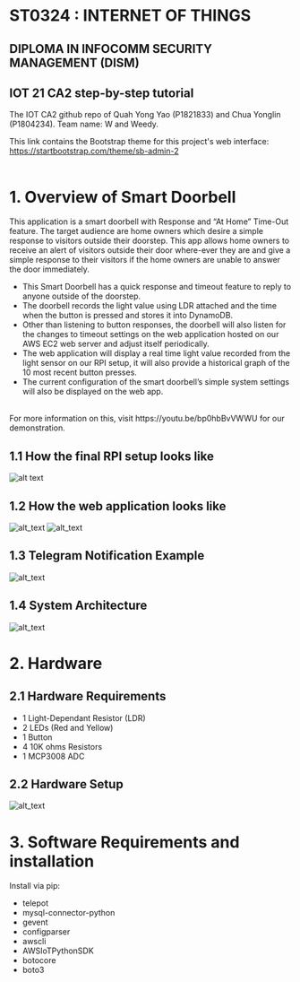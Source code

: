 # ST0324 : INTERNET OF THINGS
## DIPLOMA IN INFOCOMM SECURITY MANAGEMENT (DISM)
## IOT 21 CA2 step-by-step tutorial
The IOT CA2 github repo of Quah Yong Yao (P1821833) and Chua Yonglin (P1804234). Team name: W and Weedy.

This link contains the Bootstrap theme for this project's web interface: https://startbootstrap.com/theme/sb-admin-2
</br></br>

# 1. Overview of Smart Doorbell
This application is a smart doorbell with Response and “At Home” Time-Out feature. The target audience are home owners which desire a simple response to visitors outside their doorstep. This app allows home owners to receive an alert of visitors outside their door where-ever they are and give a simple response to their visitors if the home owners are unable to answer the door immediately.
</br>
- This Smart Doorbell has a quick response and timeout feature to reply to anyone outside of the doorstep. 
- The doorbell records the light value using LDR attached and the time when the button is pressed and stores it into DynamoDB.
- Other than listening to button responses, the doorbell will also listen for the changes to timeout settings on the web application hosted on our AWS EC2 web server and adjust itself periodically. 
- The web application will display a real time light value recorded from the light sensor on our RPI setup, it will also provide a historical graph of the 10 most recent button presses.
- The current configuration of the smart doorbell’s simple system settings will also be displayed on the web app.
</br>
For more information on this, visit https://youtu.be/bp0hbBvVWWU for our demonstration.

## 1.1 How the final RPI setup looks like
![alt text](https://github.com/y2git/DISM-IOT-CA2/blob/main/sample_images/rpi_setup.PNG)
## 1.2 How the web application looks like
![alt_text](https://github.com/y2git/DISM-IOT-CA2/blob/main/sample_images/web1.PNG)
![alt_text](https://github.com/y2git/DISM-IOT-CA2/blob/main/sample_images/web2.PNG)
## 1.3 Telegram Notification Example
![alt_text](https://github.com/y2git/DISM-IOT-CA2/blob/main/sample_images/telegram_sample.jpg)
## 1.4 System Architecture
![alt_text](https://github.com/y2git/DISM-IOT-CA2/blob/main/sample_images/IOT_system_architecture.png)
# 2. Hardware
## 2.1 Hardware Requirements
- 1 Light-Dependant Resistor (LDR)
- 2 LEDs (Red and Yellow)
- 1 Button
- 4 10K ohms Resistors
- 1 MCP3008 ADC
## 2.2 Hardware Setup
![alt_text](https://github.com/y2git/DISM-IOT-CA2/blob/main/sample_images/CA2_fritzing.png)
# 3. Software Requirements and installation
Install via pip:
- telepot
- mysql-connector-python
- gevent 
- configparser
- awscli
- AWSIoTPythonSDK
- botocore
- boto3
